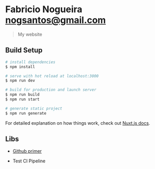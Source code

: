 # Fabricio Nogueira <nogsantos@gmail.com>

> My website

## Build Setup

```bash
# install dependencies
$ npm install

# serve with hot reload at localhost:3000
$ npm run dev

# build for production and launch server
$ npm run build
$ npm run start

# generate static project
$ npm run generate
```

For detailed explanation on how things work, check out [Nuxt.js docs](https://nuxtjs.org).

## Libs

- [Github primer](https://primer.style/css/getting-started)

- Test CI Pipeline
